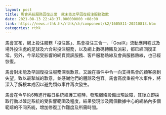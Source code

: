 ```yaml
---
layout: post
title: 馬會系統服務回復正常　就未能及早回復投注服務致歉
date: 2021-08-13 22:48:37.000000000 +08:00
link: https://news.rthk.hk/rthk/ch/component/k2/1605811-20210813.htm
categories: rthk
---
```


馬會宣布，網上投注服務「投注區」、馬會投注三合一、「GoalX」流動應用程式及場外投注處的足球及六合彩投注服務，以及網上數碼轉賬及派彩，都已經回復正常。另外，今早起受影響的網頁資訊服務、客戶服務熱線及會員服務熱線，也已經恢復。

馬會對未能及早回復投注服務深表歉意，又說在事件中令一向支持馬會的顧客感到失望，致以最摯誠的歉意，並感謝他們的體諒及包容。馬會高度重視今次事件，將深入了解根本成因以避免類似事件再次發生。

馬會在今早約6時進行每日系統維護工程時，發現網絡設備出現故障，其後立即採取行動以確定系統的受影響範圍及程度，結果發現涉及兩個數據中心的網絡內多個範疇的不同系統，增加修復工作難度及所需時間。
